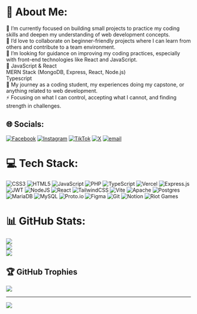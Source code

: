 # 💫 About Me:
🔭 I’m currently focused on building small projects to practice my coding skills and deepen my understanding of web development concepts.<br>👯 I’d love to collaborate on beginner-friendly projects where I can learn from others and contribute to a team environment.<br>🤝 I’m looking for guidance on improving my coding practices, especially with front-end technologies like React and JavaScript.<br>🌱 JavaScript & React<br>      MERN Stack (MongoDB, Express, React, Node.js)<br>      Typescript<br>💬 My journey as a coding student, my experiences doing my capstone, or anything related to web development.<br>⚡ Focusing on what I can control, accepting what I cannot, and finding strength in challenges.


## 🌐 Socials:
[![Facebook](https://img.shields.io/badge/Facebook-%231877F2.svg?logo=Facebook&logoColor=white)](https://facebook.com/njveneracionn) [![Instagram](https://img.shields.io/badge/Instagram-%23E4405F.svg?logo=Instagram&logoColor=white)](https://instagram.com/njsven) [![TikTok](https://img.shields.io/badge/TikTok-%23000000.svg?logo=TikTok&logoColor=white)](https://tiktok.com/@njven) [![X](https://img.shields.io/badge/X-black.svg?logo=X&logoColor=white)](https://x.com/aamryme) [![email](https://img.shields.io/badge/Email-D14836?logo=gmail&logoColor=white)](mailto:njsvenn@gmail.com) 

# 💻 Tech Stack:
![CSS3](https://img.shields.io/badge/css3-%231572B6.svg?style=for-the-badge&logo=css3&logoColor=white) ![HTML5](https://img.shields.io/badge/html5-%23E34F26.svg?style=for-the-badge&logo=html5&logoColor=white) ![JavaScript](https://img.shields.io/badge/javascript-%23323330.svg?style=for-the-badge&logo=javascript&logoColor=%23F7DF1E) ![PHP](https://img.shields.io/badge/php-%23777BB4.svg?style=for-the-badge&logo=php&logoColor=white) ![TypeScript](https://img.shields.io/badge/typescript-%23007ACC.svg?style=for-the-badge&logo=typescript&logoColor=white) ![Vercel](https://img.shields.io/badge/vercel-%23000000.svg?style=for-the-badge&logo=vercel&logoColor=white) ![Express.js](https://img.shields.io/badge/express.js-%23404d59.svg?style=for-the-badge&logo=express&logoColor=%2361DAFB) ![JWT](https://img.shields.io/badge/JWT-black?style=for-the-badge&logo=JSON%20web%20tokens) ![NodeJS](https://img.shields.io/badge/node.js-6DA55F?style=for-the-badge&logo=node.js&logoColor=white) ![React](https://img.shields.io/badge/react-%2320232a.svg?style=for-the-badge&logo=react&logoColor=%2361DAFB) ![TailwindCSS](https://img.shields.io/badge/tailwindcss-%2338B2AC.svg?style=for-the-badge&logo=tailwind-css&logoColor=white) ![Vite](https://img.shields.io/badge/vite-%23646CFF.svg?style=for-the-badge&logo=vite&logoColor=white) ![Apache](https://img.shields.io/badge/apache-%23D42029.svg?style=for-the-badge&logo=apache&logoColor=white) ![Postgres](https://img.shields.io/badge/postgres-%23316192.svg?style=for-the-badge&logo=postgresql&logoColor=white) ![MariaDB](https://img.shields.io/badge/MariaDB-003545?style=for-the-badge&logo=mariadb&logoColor=white) ![MySQL](https://img.shields.io/badge/mysql-4479A1.svg?style=for-the-badge&logo=mysql&logoColor=white) ![Proto.io](https://img.shields.io/badge/Proto.io-161637?style=for-the-badge&logo=proto.io&logoColor=00e5ff) ![Figma](https://img.shields.io/badge/figma-%23F24E1E.svg?style=for-the-badge&logo=figma&logoColor=white) ![Git](https://img.shields.io/badge/git-%23F05033.svg?style=for-the-badge&logo=git&logoColor=white) ![Notion](https://img.shields.io/badge/Notion-%23000000.svg?style=for-the-badge&logo=notion&logoColor=white) ![Riot Games](https://img.shields.io/badge/riotgames-D32936.svg?style=for-the-badge&logo=riotgames&logoColor=white)
# 📊 GitHub Stats:
![](https://github-readme-stats.vercel.app/api?username=njveneracion&theme=dark&hide_border=false&include_all_commits=false&count_private=false)<br/>
![](https://nirzak-streak-stats.vercel.app/?user=njveneracion&theme=dark&hide_border=false)<br/>
![](https://github-readme-stats.vercel.app/api/top-langs/?username=njveneracion&theme=dark&hide_border=false&include_all_commits=false&count_private=false&layout=compact)

## 🏆 GitHub Trophies
![](https://github-profile-trophy.vercel.app/?username=njveneracion&theme=radical&no-frame=false&no-bg=true&margin-w=4)

---
[![](https://visitcount.itsvg.in/api?id=njveneracion&icon=0&color=0)](https://visitcount.itsvg.in)

<!-- Proudly created with GPRM ( https://gprm.itsvg.in ) -->
